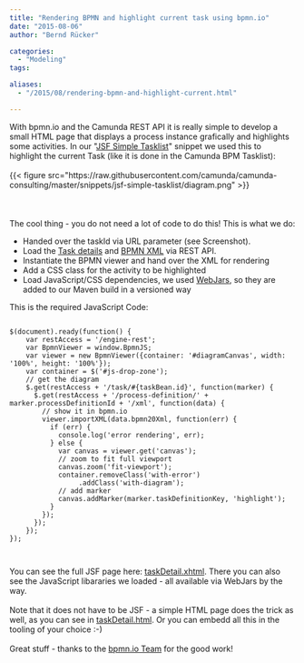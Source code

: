 ```yaml
---
title: "Rendering BPMN and highlight current task using bpmn.io"
date: "2015-08-06"
author: "Bernd Rücker"

categories:
  - "Modeling"
tags: 

aliases:
  - "/2015/08/rendering-bpmn-and-highlight-current.html"

---
```


<div>
With bpmn.io and the Camunda REST API it is really simple to develop a small HTML page that displays a process instance grafically and highlights some activities. In our "<a href="https://github.com/camunda/camunda-consulting/blob/master/snippets/jsf-simple-tasklist/" target="_blank">JSF Simple Tasklist</a>" snippet we used this to highlight the current Task (like it is done in the Camunda BPM Tasklist):<br />
<br />
{{< figure src="https://raw.githubusercontent.com/camunda/camunda-consulting/master/snippets/jsf-simple-tasklist/diagram.png" >}}
<br />
<br />
<a name='more'></a><br />
<br />
The cool thing - you do not need a lot of code to do this! This is what we do:<br />
<ul>
<li>Handed over the taskId via URL parameter (see Screenshot).&nbsp;</li>
<li>Load the <a href="http://docs.camunda.org/latest/api-references/rest/#task-get-single-task" target="_blank">Task details</a> and <a href="http://docs.camunda.org/latest/api-references/rest/#process-definition-get-bpmn-20-xml" target="_blank">BPMN XML</a> via REST API.</li>
<li>Instantiate the BPMN viewer and hand over the XML for rendering</li>
<li>Add a CSS class for the activity to be highlighted</li>
<li>Load JavaScript/CSS dependencies, we used <a href="http://www.webjars.org/" target="_blank">WebJars</a>, so they are added to our Maven build in a versioned way</li>
</ul>
<div>
This is the required JavaScript Code:<br />
<pre class="Prettyprint"><code language="javascript">
$(document).ready(function() {
    var restAccess = '/engine-rest';
    var BpmnViewer = window.BpmnJS;
    var viewer = new BpmnViewer({container: '#diagramCanvas', width: '100%', height: '100%'});
    var container = $('#js-drop-zone');
    // get the diagram
    $.get(restAccess + '/task/#{taskBean.id}', function(marker) {
      $.get(restAccess + '/process-definition/' + marker.processDefinitionId + '/xml', function(data) {
        // show it in bpmn.io
        viewer.importXML(data.bpmn20Xml, function(err) {
          if (err) {
            console.log('error rendering', err);
          } else {
            var canvas = viewer.get('canvas');
            // zoom to fit full viewport
            canvas.zoom('fit-viewport');
            container.removeClass('with-error')
                 .addClass('with-diagram');
            // add marker
            canvas.addMarker(marker.taskDefinitionKey, 'highlight');                  
          }
        });
      });
    });
});

</code></pre>
You can see the full JSF page here:&nbsp;<a href="https://github.com/camunda/camunda-consulting/blob/master/snippets/jsf-simple-tasklist/src/main/webapp/app/taskDetail.xhtml" target="_blank">taskDetail.xhtml</a>. There you can also see the JavaScript libararies we loaded - all available via WebJars by the way.<br />
<br />
Note that it does not have to be JSF - a simple HTML page does the trick as well, as you can see in&nbsp;<a href="https://github.com/camunda/camunda-consulting/blob/master/snippets/jsf-simple-tasklist/src/main/webapp/app/taskDetail.html" target="_blank">taskDetail.html</a>. Or you can embedd all this in the tooling of your choice :-)<br />
<br />
Great stuff - thanks to the <a href="http://bpmn.io/about/" target="_blank">bpmn.io Team</a> for the good work!</div>

</div>